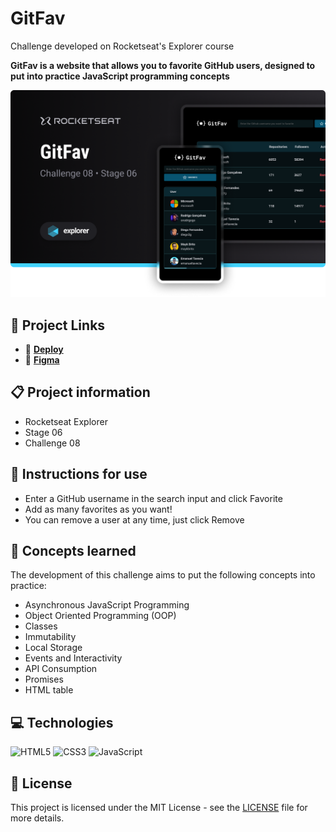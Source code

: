 # GitFav

Challenge developed on Rocketseat's Explorer course

**GitFav is a website that allows you to favorite GitHub users, designed to put into practice JavaScript programming concepts**

![GitFav project screenshot](./.github/screenshot.png)

## 🔗 Project Links

- 🚀 [**Deploy**](https://emanueltavecia.github.io/gitfav)
- 🎨 [**Figma**](https://www.figma.com/file/SzQA07HwmSPj4hOYgu1Pps/%5BDesafios-Explorer%5D-GitFav/duplicate)

## 📋 Project information

- Rocketseat Explorer
- Stage 06
- Challenge 08

## 📝 Instructions for use

- Enter a GitHub username in the search input and click Favorite
- Add as many favorites as you want!
- You can remove a user at any time, just click Remove

## 🧠 Concepts learned

The development of this challenge aims to put the following concepts into practice:

- Asynchronous JavaScript Programming
- Object Oriented Programming (OOP)
- Classes
- Immutability
- Local Storage
- Events and Interactivity
- API Consumption
- Promises
- HTML table

## 💻 Technologies

![HTML5](https://img.shields.io/badge/html5-%23E34F26.svg?style=for-the-badge&logo=html5&logoColor=white)
![CSS3](https://img.shields.io/badge/css3-%231572B6.svg?style=for-the-badge&logo=css3&logoColor=white)
![JavaScript](https://img.shields.io/badge/javascript-%23323330.svg?style=for-the-badge&logo=javascript&logoColor=%23F7DF1E)

## 📄 License

This project is licensed under the MIT License - see the [LICENSE](./LICENSE) file for more details.
